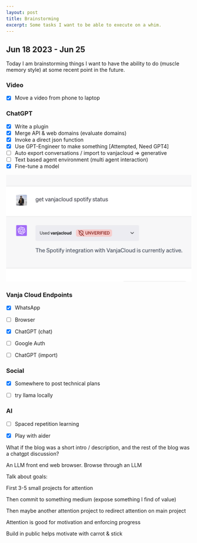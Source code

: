 ```yaml
---
layout: post
title: Brainstorming
excerpt: Some tasks I want to be able to execute on a whim.
---
```


## Jun 18 2023 - Jun 25

Today I am brainstorming things I want to have the ability to do (muscle memory style) at some recent point in the future.

### Video

- [x] Move a video from phone to laptop



### ChatGPT

- [x] Write a plugin
- [x] Merge API & web domains (evaluate domains)
- [x] Invoke a direct json function
- [x] Use GPT-Engineer to make something [Attempted, Need GPT4]
- [ ] Auto export conversations / import to vanjacloud => generative
- [ ] Text based agent environment (multi agent interaction)
- [x] Fine-tune a model

<img src="./assets/image-20230622224234311.png" alt="image-20230622224234311" style="zoom: 50%;" />

### Vanja Cloud Endpoints

- [x] WhatsApp
- [ ] Browser
- [x] ChatGPT (chat)
- [ ] Google Auth
- [ ] ChatGPT (import)



### Social

- [x] Somewhere to post technical plans

- [ ] try llama locally



### AI

- [ ] Spaced repetition learning
- [x] Play with aider



What if the blog was a short intro / description, and the rest of the blog was a chatgpt discussion?



An LLM front end web browser. Browse through an LLM





Talk about goals:

First 3-5 small projects for attention

Then commit to something medium (expose something I find of value)

Then maybe another attention project to redirect attention on main project



Attention is good for motivation and enforcing progress

Build in public helps motivate with carrot & stick